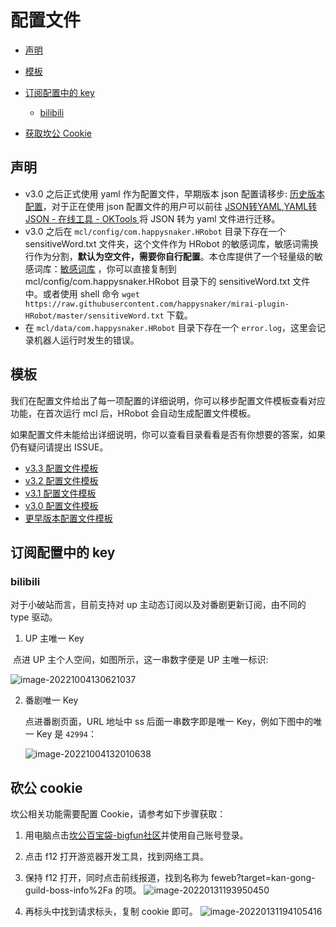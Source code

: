 # 配置文件

- [声明](#声明)
- [模板](#模板)
- [订阅配置中的 key](#订阅配置中的-key)
  - [bilibili](#bilibili)

- [获取坎公 Cookie](#获取砍公-cookie)

## 声明
- v3.0 之后正式使用 yaml 作为配置文件，早期版本 json 配置请移步: [历史版本配置](version/V2&V1_CONFIG.md)，对于正在使用 json 配置文件的用户可以前往 [JSON转YAML,YAML转JSON - 在线工具 - OKTools ](https://oktools.net/json2yaml)将 JSON 转为 yaml 文件进行迁移。
- v3.0 之后在 `mcl/config/com.happysnaker.HRobot` 目录下存在一个 sensitiveWord.txt 文件夹，这个文件作为 HRobot 的敏感词库，敏感词需换行作为分割，**默认为空文件，需要你自行配置**。本仓库提供了一个轻量级的敏感词库：[敏感词库](./sensitiveWord.txt) ，你可以直接复制到 mcl/config/com.happysnaker.HRobot 目录下的 sensitiveWord.txt 文件中。或者使用 shell 命令 `wget https://raw.githubusercontent.com/happysnaker/mirai-plugin-HRobot/master/sensitiveWord.txt` 下载。
- 在 `mcl/data/com.happysnaker.HRobot` 目录下存在一个 `error.log`，这里会记录机器人运行时发生的错误。

## 模板

我们在配置文件给出了每一项配置的详细说明，你可以移步配置文件模板查看对应功能，在首次运行 mcl 后，HRobot 会自动生成配置文件模板。

如果配置文件未能给出详细说明，你可以查看目录看看是否有你想要的答案，如果仍有疑问请提出 ISSUE。

- [v3.3 配置文件模板](./version/v3.3_config.md)
- [v3.2 配置文件模板](./version/v3.2_config.md)
- [v3.1 配置文件模板](./version/v3.1_config.md)
- [v3.0 配置文件模板](./version/v3.0_config.md)
- [更早版本配置文件模板](./version/V2&V1_CONFIG.md)

## 订阅配置中的 key

### bilibili

对于小破站而言，目前支持对 up 主动态订阅以及对番剧更新订阅，由不同的 type 驱动。

1. UP 主唯一 Key

​	点进 UP 主个人空间，如图所示，这一串数字便是 UP 主唯一标识:

![image-20221004130621037](https://happysnaker-1306579962.cos.ap-nanjing.myqcloud.com/img/typora202210041306793.png)

2. 番剧唯一 Key

   点进番剧页面，URL 地址中 ss 后面一串数字即是唯一 Key，例如下图中的唯一 Key 是 `42994`：
   
   ![image-20221004132010638](https://happysnaker-1306579962.cos.ap-nanjing.myqcloud.com/img/typora202210041320514.png)

## 砍公 cookie

坎公相关功能需要配置 Cookie，请参考如下步骤获取：

1. 用电脑点击[坎公百宝袋-bigfun社区](https://www.bigfun.cn/tools/gt/)并使用自己账号登录。
2. 点击 f12 打开游览器开发工具，找到网络工具。
3. 保持 f12 打开，同时点击前线报道，找到名称为 feweb?target=kan-gong-guild-boss-info%2Fa 的项。
![image-20220131193950450](https://happysnaker-1306579962.cos.ap-nanjing.myqcloud.com/img/typora/image-20220131193950450.png)

4. 再标头中找到请求标头，复制 cookie 即可。
![image-20220131194105416](https://happysnaker-1306579962.cos.ap-nanjing.myqcloud.com/img/typora/image-20220131194105416.png)






















